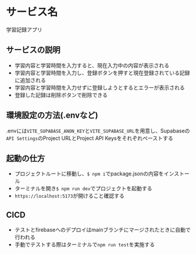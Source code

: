 # サービス名
学習記録アプリ

## サービスの説明
* 学習内容と学習時間を入力すると、現在入力中の内容が表示される
* 学習内容と学習時間を入力し、登録ボタンを押すと現在登録されている記録に追加される
* 学習内容と学習時間を入力せずに登録しようとするとエラーが表示される
* 登録した記録は削除ボタンで削除できる

## 環境設定の方法(.envなど)
.envには`VITE_SUPABASE_ANON_KEY`と`VITE_SUPABASE_URL`を用意し、Supabaseの`API Settings`のProject URLとProject API Keysをそれぞれペーストする

## 起動の仕方
* プロジェクトルートに移動し、`$ npm i`でpackage.jsonの内容をインストール
* ターミナルを開き`$ npm run dev`でプロジェクトを起動する
* `https://localhost:5173`が開けること確認する

## CICD
* テストとfirebaseへのデプロイはmainブランチにマージされたときに自動で行われる
* 手動でテストする際はターミナルで`npm run test`を実施する
